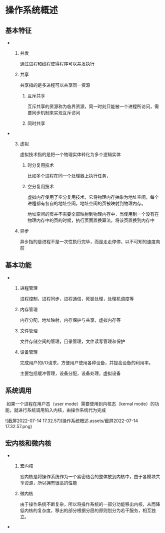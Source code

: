 # 操作系统概述

## 基本特征

- 1. 并发

     通过进程和线程使得程序可以并发执行

  2. 共享

     共享指的是多进程可以共享同一资源

     1. 互斥共享

        互斥共享的资源称为临界资源，同一时刻只能被一个进程所访问，需要同步机制来实现互斥访问

     2. 同时共享

- 3. 虚拟

     虚拟技术指的是把一个物理实体转化为多个逻辑实体

     1. 时分复用技术

        比如多个进程在同一个处理器上执行任务，

     2. 空分复用技术

        虚拟内存使用了空分复用技术，它将物理内存抽象为地址空间，每个进程都有各自的地址空间，地址空间的页被映射到物理内存。

        地址空间的页并不需要全部映射到物理内存中，当使用到一个没有在物理内存中的页的时候，执行页面置换算法，将该页置换到内存中

  4. 异步

     异步指的是进程不是一次性执行完毕，而是走走停停，以不可知的速度向前

## 基本功能

- 1. 进程管理

     进程控制，进程同步，进程通信，死锁处理，处理机调度等

  2. 内存管理

     内存分配，地址映射，内存保护与共享，虚拟内存等

  3. 文件管理

     文件存储空间的管理，目录管理，文件读写管理和保护

  4. 设备管理

     完成用户的I/O请求，方便用户使用各种设备，并提高设备的利用率。

     主要包括缓冲管理，设备分配，设备处理，虚拟设备

## 系统调用

​	如果一个进程在用户态（user mode）需要使用到内核态（kernal mode）的功能，就进行系统调用陷入内核，由操作系统代为完成

![截屏2022-07-14 17.32.57](操作系统概述.assets/截屏2022-07-14 17.32.57.png)

## 宏内核和微内核

- 1. 宏内核

     宏内核是将操作系统作为一个紧密结合的整体放到内核中，由于各模块共享资源，所以拥有很高的性能

  2. 微内核

     由于操作系统不断复杂，所以将操作系统的一部分功能移出内核，从而降低内核的复杂度，移出的部分根据分层的原则划分为若干服务，相互独立。

-  